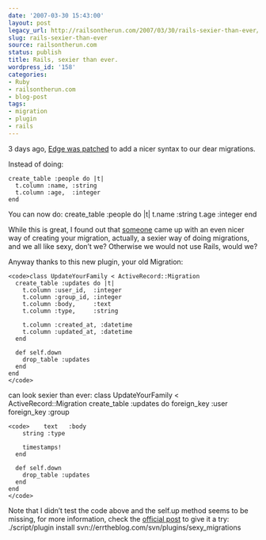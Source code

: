 ```yaml
---
date: '2007-03-30 15:43:00'
layout: post
legacy_url: http://railsontherun.com/2007/03/30/rails-sexier-than-ever/
slug: rails-sexier-than-ever
source: railsontherun.com
status: publish
title: Rails, sexier than ever.
wordpress_id: '158'
categories:
- Ruby
- railsontherun.com
- blog-post
tags:
- migration
- plugin
- rails
---
```


3 days ago, [Edge was patched](http://dev.rubyonrails.org/ticket/7932) to add a nicer syntax to our dear migrations.





Instead of doing:  

    create_table :people do |t|
      t.column :name, :string
      t.column :age,  :integer
    end
You can now do:
    create_table :people do |t|
      t.name :string
      t.age  :integer
    end





While this is great, I found out that [someone](http://err.lighthouseapp.com/projects/466-plugins) came up with an even nicer way of creating your migration, actually, a sexier way of doing migrations, and we all like sexy, don’t we? Otherwise we would not use Rails, would we?





Anyway thanks to this new plugin, your old Migration:




    
    <code>class UpdateYourFamily < ActiveRecord::Migration
      create_table :updates do |t|
        t.column :user_id,  :integer
        t.column :group_id, :integer
        t.column :body,     :text
        t.column :type,     :string
    
        t.column :created_at, :datetime
        t.column :updated_at, :datetime
      end
    
      def self.down
        drop_table :updates
      end
    end
    </code>





can look sexier than ever:
    class UpdateYourFamily < ActiveRecord::Migration
      create_table :updates do
        foreign_key :user
        foreign_key :group




    
    <code>    text   :body
        string :type
    
        timestamps!
      end
    
      def self.down
        drop_table :updates
      end
    end
    </code>





Note that I didn’t test the code above and the self.up method seems to be missing, for more information, check the [official post](http://errtheblog.com/post/2381) to give it a try:
    ./script/plugin install svn://errtheblog.com/svn/plugins/sexy_migrations

